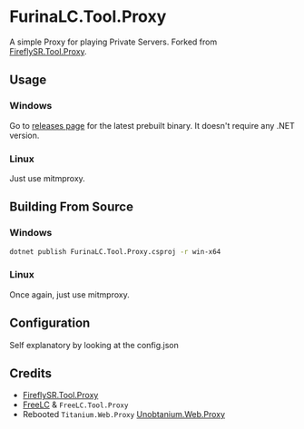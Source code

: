 # FurinaLC.Tool.Proxy

A simple Proxy for playing Private Servers. Forked from [FireflySR.Tool.Proxy](https://git.xeondev.com/YYHEggEgg/FireflySR.Tool.Proxy/releases).

## Usage

### Windows
Go to [releases page]() for the latest prebuilt binary. It doesn't require any .NET version.

### Linux
Just use mitmproxy.

## Building From Source

### Windows

  ```sh
  dotnet publish FurinaLC.Tool.Proxy.csproj -r win-x64
  ```

### Linux

Once again, just use mitmproxy.

## Configuration

Self explanatory by looking at the config.json

## Credits

- [FireflySR.Tool.Proxy](https://git.xeondev.com/YYHEggEgg/FireflySR.Tool.Proxy/releases)
- [FreeLC](https://git.xeondev.com/Moux23333/FreeLC) & `FreeLC.Tool.Proxy`
- Rebooted `Titanium.Web.Proxy` [Unobtanium.Web.Proxy](https://github.com/svrooij/titanium-web-proxy.git)
